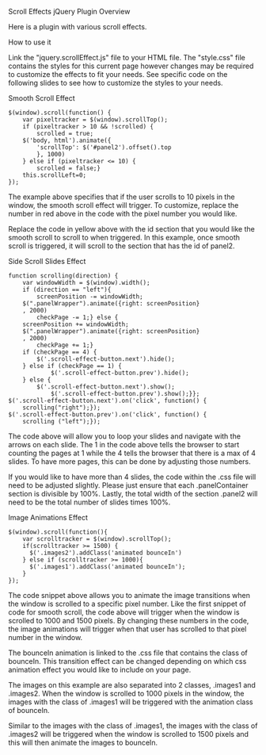 Scroll Effects jQuery Plugin
Overview

Here is a plugin with various scroll effects.

How to use it

Link the "jquery.scrollEffect.js" file to your HTML file.
The "style.css" file contains the styles for this current page however changes may be required to customize the effects to fit your needs.
See specific code on the following slides to see how to customize the styles to your needs.

Smooth Scroll Effect

```
$(window).scroll(function() {
	var pixeltracker = $(window).scrollTop();
	if (pixeltracker > 10 && !scrolled) {
		scrolled = true;
	$('body, html').animate({
		'scrollTop': $('#panel2').offset().top
		}, 1000)
	} else if (pixeltracker <= 10) {
		scrolled = false;}
	this.scrollLeft=0;
});
```

The example above specifies that if the user scrolls to 10 pixels in the window, the smooth scroll effect will trigger. To customize, replace the number in red above in the code with the pixel number you would like.

Replace the code in yellow above with the id section that you would like the smooth scroll to scroll to when triggered. In this example, once smooth scroll is triggered, it will scroll to the section that has the id of panel2.

Side Scroll Slides Effect

```
function scrolling(direction) {
    var windowWidth = $(window).width();
    if (direction == "left"){
    	screenPosition -= windowWidth;
    $(".panelWrapper").animate({right: screenPosition}
    , 2000)
    	checkPage -= 1;} else {
    screenPosition += windowWidth;
    $(".panelWrapper").animate({right: screenPosition}
    , 2000)
    	checkPage += 1;}
	if (checkPage == 4) {
		$('.scroll-effect-button.next').hide();
	} else if (checkPage == 1) {
    		$('.scroll-effect-button.prev').hide();
	} else {
		$('.scroll-effect-button.next').show();
    		$('.scroll-effect-button.prev').show();}};
$('.scroll-effect-button.next').on('click', function() {
	scrolling("right");});
$('.scroll-effect-button.prev').on('click', function() {
	scrolling ("left");});
```

The code above will allow you to loop your slides and navigate with the arrows on each slide. The 1 in the code above tells the browser to start counting the pages at 1 while the 4 tells the browser that there is a max of 4 slides. To have more pages, this can be done by adjusting those numbers.

If you would like to have more than 4 slides, the code within the .css file will need to be adjusted slightly. Please just ensure that each .panelContainer section is divisible by 100%. Lastly, the total width of the section .panel2 will need to be the total number of slides times 100%.

Image Animations Effect

```
$(window).scroll(function(){
    var scrolltracker = $(window).scrollTop();
    if(scrolltracker >= 1500) {
      $('.images2').addClass('animated bounceIn')
    } else if (scrolltracker >= 1000){
      $('.images1').addClass('animated bounceIn');
    }
});
```

The code snippet above allows you to animate the image transitions when the window is scrolled to a specific pixel number. Like the first snippet of code for smooth scroll, the code above will trigger when the window is scrolled to 1000 and 1500 pixels. By changing these numbers in the code, the image animations will trigger when that user has scrolled to that pixel number in the window.

The bounceIn animation is linked to the .css file that contains the class of bounceIn. This transition effect can be changed depending on which css animation effect you would like to include on your page.

The images on this example are also separated into 2 classes, .images1 and .images2. When the window is scrolled to 1000 pixels in the window, the images with the class of .images1 will be triggered with the animation class of bounceIn.

Similar to the images with the class of .images1, the images with the class of .images2 will be triggered when the window is scrolled to 1500 pixels and this will then animate the images to bounceIn.
